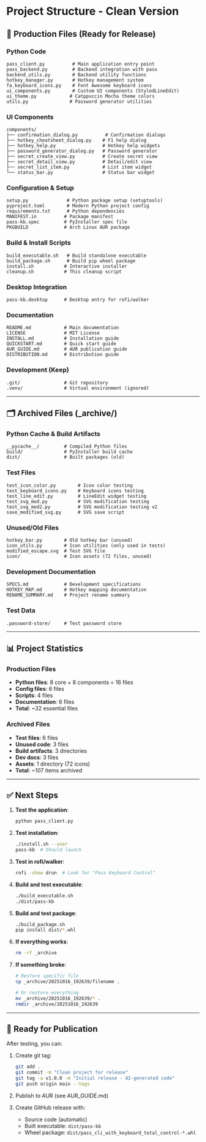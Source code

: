 # Project Structure - Clean Version

## 📁 Production Files (Ready for Release)

### Python Code
```
pass_client.py          # Main application entry point
pass_backend.py         # Backend integration with pass
backend_utils.py        # Backend utility functions
hotkey_manager.py       # Hotkey management system
fa_keyboard_icons.py    # Font Awesome keyboard icons
ui_components.py        # Custom UI components (StyledLineEdit)
ui_theme.py            # Catppuccin Mocha theme colors
utils.py               # Password generator utilities
```

### UI Components
```
components/
├── confirmation_dialog.py          # Confirmation dialogs
├── hotkey_cheatsheet_dialog.py    # F1 help dialog
├── hotkey_help.py                 # Hotkey help widgets
├── password_generator_dialog.py   # Password generator
├── secret_create_view.py          # Create secret view
├── secret_detail_view.py          # Detail/edit view
├── secret_list_item.py            # List item widget
└── status_bar.py                  # Status bar widget
```

### Configuration & Setup
```
setup.py              # Python package setup (setuptools)
pyproject.toml        # Modern Python project config
requirements.txt      # Python dependencies
MANIFEST.in          # Package manifest
pass-kb.spec         # PyInstaller spec file
PKGBUILD             # Arch Linux AUR package
```

### Build & Install Scripts
```
build_executable.sh   # Build standalone executable
build_package.sh      # Build pip wheel package
install.sh           # Interactive installer
cleanup.sh           # This cleanup script
```

### Desktop Integration
```
pass-kb.desktop      # Desktop entry for rofi/walker
```

### Documentation
```
README.md            # Main documentation
LICENSE              # MIT License
INSTALL.md           # Installation guide
QUICKSTART.md        # Quick start guide
AUR_GUIDE.md         # AUR publication guide
DISTRIBUTION.md      # Distribution guide
```

### Development (Keep)
```
.git/                # Git repository
.venv/               # Virtual environment (ignored)
```

---

## 🗂️ Archived Files (_archive/)

### Python Cache & Build Artifacts
```
__pycache__/         # Compiled Python files
build/               # PyInstaller build cache
dist/                # Built packages (old)
```

### Test Files
```
test_icon_color.py        # Icon color testing
test_keyboard_icons.py    # Keyboard icons testing
test_line_edit.py         # LineEdit widget testing
test_svg_mod.py           # SVG modification testing
test_svg_mod2.py          # SVG modification testing v2
save_modified_svg.py      # SVG save script
```

### Unused/Old Files
```
hotkey_bar.py        # Old hotkey bar (unused)
icon_utils.py        # Icon utilities (only used in tests)
modified_escape.svg  # Test SVG file
icon/                # Icon assets (72 files, unused)
```

### Development Documentation
```
SPECS.md             # Development specifications
HOTKEY_MAP.md        # Hotkey mapping documentation
RENAME_SUMMARY.md    # Project rename summary
```

### Test Data
```
.password-store/     # Test password store
```

---

## 📊 Project Statistics

### Production Files
- **Python files**: 8 core + 8 components = 16 files
- **Config files**: 6 files
- **Scripts**: 4 files
- **Documentation**: 6 files
- **Total**: ~32 essential files

### Archived Files
- **Test files**: 6 files
- **Unused code**: 3 files
- **Build artifacts**: 3 directories
- **Dev docs**: 3 files
- **Assets**: 1 directory (72 icons)
- **Total**: ~107 items archived

---

## ✅ Next Steps

1. **Test the application**:
   ```bash
   python pass_client.py
   ```

2. **Test installation**:
   ```bash
   ./install.sh --user
   pass-kb  # Should launch
   ```

3. **Test in rofi/walker**:
   ```bash
   rofi -show drun  # Look for "Pass Keyboard Control"
   ```

4. **Build and test executable**:
   ```bash
   ./build_executable.sh
   ./dist/pass-kb
   ```

5. **Build and test package**:
   ```bash
   ./build_package.sh
   pip install dist/*.whl
   ```

6. **If everything works**:
   ```bash
   rm -rf _archive
   ```

7. **If something broke**:
   ```bash
   # Restore specific file
   cp _archive/20251016_192639/filename .
   
   # Or restore everything
   mv _archive/20251016_192639/* .
   rmdir _archive/20251016_192639
   ```

---

## 🚀 Ready for Publication

After testing, you can:

1. Create git tag:
   ```bash
   git add .
   git commit -m "Clean project for release"
   git tag -a v1.0.0 -m "Initial release - AI-generated code"
   git push origin main --tags
   ```

2. Publish to AUR (see AUR_GUIDE.md)

3. Create GitHub release with:
   - Source code (automatic)
   - Built executable: `dist/pass-kb`
   - Wheel package: `dist/pass_cli_with_keyboard_total_control-*.whl`
